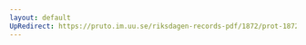 ```yaml
---
layout: default
UpRedirect: https://pruto.im.uu.se/riksdagen-records-pdf/1872/prot-1872--ak--304/prot-1872--ak--304_002.pdf
---
```


